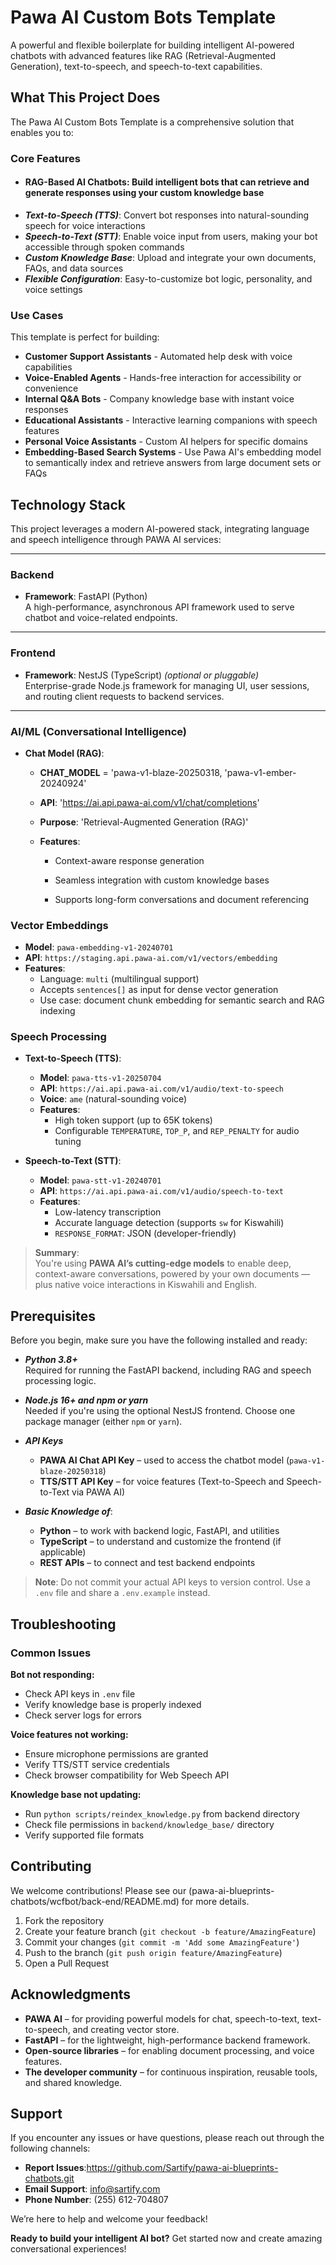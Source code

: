 # Pawa AI Custom Bots Template

A powerful and flexible boilerplate for building intelligent AI-powered chatbots with advanced features like RAG (Retrieval-Augmented Generation), text-to-speech, and speech-to-text capabilities.

##  What This Project Does

The Pawa AI Custom Bots Template is a comprehensive solution that enables you to:

### Core Features
- #### RAG-Based AI Chatbots: Build intelligent bots that can retrieve and generate responses using your custom knowledge base
- ***Text-to-Speech (TTS)***: Convert bot responses into natural-sounding speech for voice interactions
- ***Speech-to-Text (STT)***: Enable voice input from users, making your bot accessible through spoken commands
- ***Custom Knowledge Base***: Upload and integrate your own documents, FAQs, and data sources
- ***Flexible Configuration***: Easy-to-customize bot logic, personality, and voice settings

### Use Cases
This template is perfect for building:
- **Customer Support Assistants** - Automated help desk with voice capabilities
- **Voice-Enabled Agents** - Hands-free interaction for accessibility or convenience  
- **Internal Q&A Bots** - Company knowledge base with instant voice responses
- **Educational Assistants** - Interactive learning companions with speech features
- **Personal Voice Assistants** - Custom AI helpers for specific domains
- **Embedding-Based Search Systems** - Use Pawa AI's embedding model to semantically index and retrieve answers from large document sets or FAQs

##  Technology Stack

This project leverages a modern AI-powered stack, integrating language and speech intelligence through PAWA AI services:

---

###  **Backend**
- **Framework**: FastAPI (Python)  
  A high-performance, asynchronous API framework used to serve chatbot and voice-related endpoints.

---

###  **Frontend**
- **Framework**: NestJS (TypeScript) *(optional or pluggable)*  
  Enterprise-grade Node.js framework for managing UI, user sessions, and routing client requests to backend services.

---

### **AI/ML (Conversational Intelligence)**

- **Chat Model (RAG)**:
   - **CHAT_MODEL** = 'pawa-v1-blaze-20250318, 'pawa-v1-ember-20240924'

    - **API**: 'https://ai.api.pawa-ai.com/v1/chat/completions'

    - **Purpose**: 'Retrieval-Augmented Generation (RAG)'

    - **Features**:

        - Context-aware response generation

        - Seamless integration with custom knowledge bases

        - Supports long-form conversations and document referencing


### **Vector Embeddings**

- **Model**: `pawa-embedding-v1-20240701`
- **API**: `https://staging.api.pawa-ai.com/v1/vectors/embedding`
- **Features**:
  - Language: `multi` (multilingual support)
  - Accepts `sentences[]` as input for dense vector generation
  - Use case: document chunk embedding for semantic search and RAG indexing

### **Speech Processing**

- **Text-to-Speech (TTS)**:
  - **Model**: `pawa-tts-v1-20250704`
  - **API**: `https://ai.api.pawa-ai.com/v1/audio/text-to-speech`
  - **Voice**: `ame` (natural-sounding voice)
  - **Features**:
    - High token support (up to 65K tokens)
    - Configurable `TEMPERATURE`, `TOP_P`, and `REP_PENALTY` for audio tuning

- **Speech-to-Text (STT)**:
  - **Model**: `pawa-stt-v1-20240701`
  - **API**: `https://ai.api.pawa-ai.com/v1/audio/speech-to-text`
  - **Features**:
    - Low-latency transcription
    - Accurate language detection (supports `sw` for Kiswahili)
    - `RESPONSE_FORMAT`: JSON (developer-friendly)

>  **Summary**:  
> You're using **PAWA AI’s cutting-edge models** to enable deep, context-aware conversations, powered by your own documents — plus native voice interactions in Kiswahili and English.


##  Prerequisites

Before you begin, make sure you have the following installed and ready:

- ***Python 3.8+***  
  Required for running the FastAPI backend, including RAG and speech processing logic.

- ***Node.js 16+ and npm or yarn***  
  Needed if you're using the optional NestJS frontend. Choose one package manager (either `npm` or `yarn`).

- ***API Keys***  
  - **PAWA AI Chat API Key** – used to access the chatbot model (`pawa-v1-blaze-20250318`)
  - **TTS/STT API Key** – for voice features (Text-to-Speech and Speech-to-Text via PAWA AI)

- ***Basic Knowledge of***:
  - **Python** – to work with backend logic, FastAPI, and utilities
  - **TypeScript** – to understand and customize the frontend (if applicable)
  - **REST APIs** – to connect and test backend endpoints

>  **Note**: Do not commit your actual API keys to version control. Use a `.env` file and share a `.env.example` instead.

##  Troubleshooting

### Common Issues

**Bot not responding:**
- Check API keys in `.env` file
- Verify knowledge base is properly indexed
- Check server logs for errors

**Voice features not working:**
- Ensure microphone permissions are granted
- Verify TTS/STT service credentials
- Check browser compatibility for Web Speech API

**Knowledge base not updating:**
- Run `python scripts/reindex_knowledge.py` from backend directory
- Check file permissions in `backend/knowledge_base/` directory
- Verify supported file formats


##  Contributing

We welcome contributions! Please see our (pawa-ai-blueprints-chatbots/wcfbot/back-end/README.md) for more details.

1. Fork the repository
2. Create your feature branch (`git checkout -b feature/AmazingFeature`)
3. Commit your changes (`git commit -m 'Add some AmazingFeature'`)
4. Push to the branch (`git push origin feature/AmazingFeature`)
5. Open a Pull Request

##  Acknowledgments

- **PAWA AI** – for providing powerful models for chat, speech-to-text, text-to-speech,  and creating vector store.
- **FastAPI** – for the lightweight, high-performance backend framework.
- **Open-source libraries** – for enabling document processing, and voice features.
- **The developer community** – for continuous inspiration, reusable tools, and shared knowledge.

##  Support

If you encounter any issues or have questions, please reach out through the following channels:

- **Report Issues**:https://github.com/Sartify/pawa-ai-blueprints-chatbots.git  
- **Email Support**: info@sartify.com
- **Phone Number**: (255) 612-704807

We’re here to help and welcome your feedback!

**Ready to build your intelligent AI bot?** Get started now and create amazing conversational experiences! 